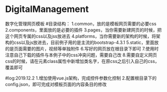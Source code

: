 # DigitalManagement
数字化管理网页模板
#目录结构：
1.common，放的是模板网页需要的必要css
2.components，里面放的是必要的插件
3.pages，当你需要新建网页的时候，把这个网页专属的css以及jss放进去
4.platforms，当你需要新的架构的时候，将架构的css以及js放进去，目前例子用的是主流的bootstrap-4.3.1
5.static，里面放的是页面需要的图片，视频等单独附件
6.写好的网页放在根目录下即可
7.使用时注意自己下载的插件与本例子中的css冲突问题，需要自己改
8.需要自定义网页css的时候，请在元素class属性中新增加类名字，在原css之后引入自己的css，覆盖即可

#log:2019.12.2
1.增加使用vue.js架构，完成控件参数化控制
2.配置根目录下的config.json，即可完成对模板页面的内容条目的修改
